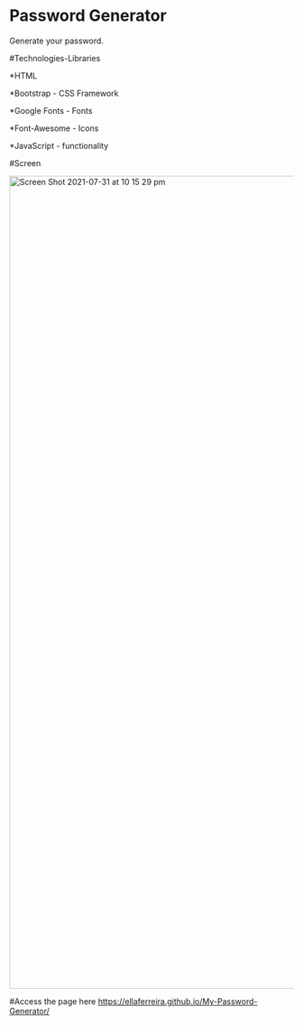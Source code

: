# Password Generator
Generate your password.

#Technologies-Libraries

*HTML

*Bootstrap - CSS Framework

*Google Fonts - Fonts

*Font-Awesome - Icons

*JavaScript - functionality

#Screen 


<img width="1440" alt="Screen Shot 2021-07-31 at 10 15 29 pm" src="https://user-images.githubusercontent.com/84433857/127739561-e0349ceb-a969-43f2-b82a-270f80f041b4.png">

#Access the page here https://ellaferreira.github.io/My-Password-Generator/
